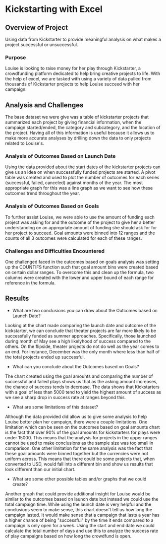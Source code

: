# Kickstarting with Excel

## Overview of Project
Using data from Kickstarter to provide meaningful analysis on what makes a project successful or unsuccessful.

### Purpose
Louise is looking to raise money for her play through Kickstarter, a crowdfunding platform dedicated to help bring creative projects to life. With the help of excel, we are tasked with using a variety of data pulled from thousands of Kickstarter projects to help Louise succeed with her campaign.

## Analysis and Challenges
The base dataset we were give was a table of kickstarter projects that summarized each project by giving financial information, when the campaign started/ended, the category and subcategory, and the location of the project. Having all of this information is useful because it allows us to make more accurate analyses by drilling down the data to only projects related to Louise's. 

### Analysis of Outcomes Based on Launch Date
Using the data provided about the start dates of the kickstarter projects can give us an idea on when successfully funded projects are started. A pivot table was created and used to plot the number of outcomes for each series (successful, failed, canceled) against months of the year. The most appropriate graph for this was a line graph as we want to see how these outcomes trend throughout the year.

### Analysis of Outcomes Based on Goals
To further assist Louise, we were able to use the amount of funding each project was asking for and the outcome of the project to give her a better understanding on an appropriate amount of funding she should ask for for her project to succeed. Goal amounts were binned into 12 ranges and the counts of all 3 outcomes were calculated for each of these ranges. 

### Challenges and Difficulties Encountered
One challenged faced in the outcomes based on goals analysis was setting up the COUNTIFS function such that goal amount bins were created based on certain dollar ranges. To overcome this and clean up the formula, two columns were created with the lower and upper bound of each range for reference in the formula. 
## Results

- What are two conclusions you can draw about the Outcomes based on Launch Date?

Looking at the chart made comparing the launch date and outcome of the kickstarter, we can conclude that theater projects are far more likely to be successfully funded as summer approaches. Specifically, those launched during month of May see a high likelyhood of success compared to the others. On the flipside, theater projects do not do well as the year comes to an end. For instance, December was the only month where less than half of the total projects ended up successful. 

- What can you conclude about the Outcomes based on Goals?

The chart created using the goal amounts and comparing the number of successful and failed plays shows us that as the asking amount increases, the chance of success tends to decrease. The data shows that Kickstarters with a goal of less than 5000 tend to yield the highest amount of success as we see a sharp drop in success rate at ranges beyond this.

- What are some limitations of this dataset?

Although the data provided did allow us to give some analysis to help Louise better plan her campaign, there were a couple limitations. One limitation which can be seen on the outcomes based on goal amounts chart is the fact that over 90% of the goal amounts for kickstarters for plays were under 15000. This means that the analysis for projects in the upper ranges cannot be used to make conclusions as the sample size was too small in comparison. One other limitation for the same analysis was the fact that these goal amounts were binned together but the currencies were not uniform across. This means that there could be some projects that, when converted to USD, would fall into a different bin and show us results that look different than our initial chart. 

- What are some other possible tables and/or graphs that we could create?

Another graph that could provide additional insight for Louise would be similar to the outcomes based on launch date but instead we could use the total campaign time. While using the launch date is very helpful and the conclusions seem to make sense, this chart doesn't tell us how long the campaign lasted. It would make sense that a campaign that lasts a year has a higher chance of being "successful" by the time it ends compared to a campaign is only open for a week. Using the start and end date we could calculate the total number of days and use this to analyze the success rate of play campaigns based on how long the crowdfund is open. 
